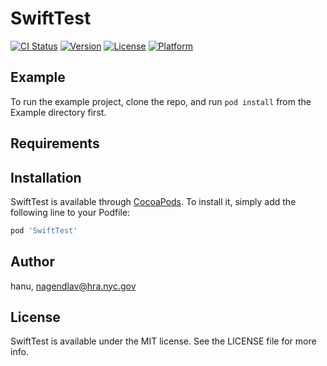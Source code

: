 # SwiftTest

[![CI Status](https://img.shields.io/travis/hanu/SwiftTest.svg?style=flat)](https://travis-ci.org/hanu/SwiftTest)
[![Version](https://img.shields.io/cocoapods/v/SwiftTest.svg?style=flat)](https://cocoapods.org/pods/SwiftTest)
[![License](https://img.shields.io/cocoapods/l/SwiftTest.svg?style=flat)](https://cocoapods.org/pods/SwiftTest)
[![Platform](https://img.shields.io/cocoapods/p/SwiftTest.svg?style=flat)](https://cocoapods.org/pods/SwiftTest)

## Example

To run the example project, clone the repo, and run `pod install` from the Example directory first.

## Requirements

## Installation

SwiftTest is available through [CocoaPods](https://cocoapods.org). To install
it, simply add the following line to your Podfile:

```ruby
pod 'SwiftTest'
```

## Author

hanu, nagendlav@hra.nyc.gov

## License

SwiftTest is available under the MIT license. See the LICENSE file for more info.
